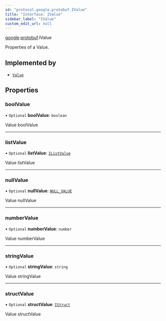 ```yaml
---
id: "protocol.google.protobuf.IValue"
title: "Interface: IValue"
sidebar_label: "IValue"
custom_edit_url: null
---
```


[google](../namespaces/protocol.google.md).[protobuf](../namespaces/protocol.google.protobuf.md).IValue

Properties of a Value.

## Implemented by

- [`Value`](../classes/protocol.google.protobuf.Value.md)

## Properties

### boolValue

• `Optional` **boolValue**: `boolean`

Value boolValue

___

### listValue

• `Optional` **listValue**: [`IListValue`](protocol.google.protobuf.IListValue.md)

Value listValue

___

### nullValue

• `Optional` **nullValue**: [`NULL_VALUE`](../enums/protocol.google.protobuf.NullValue.md#null_value)

Value nullValue

___

### numberValue

• `Optional` **numberValue**: `number`

Value numberValue

___

### stringValue

• `Optional` **stringValue**: `string`

Value stringValue

___

### structValue

• `Optional` **structValue**: [`IStruct`](protocol.google.protobuf.IStruct.md)

Value structValue
